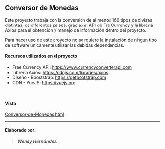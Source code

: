 ## Conversor de Monedas

Este proyecto trabaja con la conversion de al menos 166 tipos de divisas distintas, de diferentes paises, gracias al API  de Fre Currency y la libreria Axios para el obtencion y manejo de información dentro del proyecto.

Para hacer uso de este proyecto no se rquiere la instalación de ningun tipo de software unicamente utilizar las debidas dependencias.
<br>

#### Recursos utilizados en el proyecto
- Free Currency API: https://www.currencyconverterapi.com
- Libreria Axios: https://cdnjs.com/libraries/axios
- Diseño - Booststrap: https://getbootstrap.com
- CDN - VueJS: https://vuejs.org
<br>

#### Vista
[Conversor-de-Monedas.html](https://wenhernandez.github.io/conversorMonedas/index.html "conversor de Monedas")
<br><hr>
#### Elaborado por:
> #####  Wendy Hernández.
